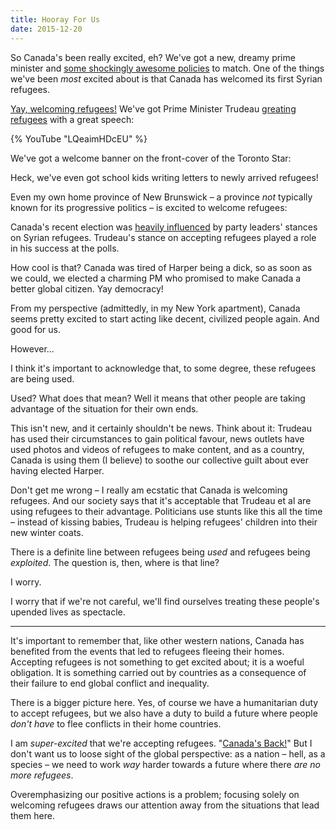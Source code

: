 ```yaml
---
title: Hooray For Us
date: 2015-12-20
---
```


So Canada's been really excited, eh? We've got a new, dreamy prime minister and [some shockingly awesome policies](http://www.nationalobserver.com/2015/12/07/news/canada-shocks-cop21-big-new-climate-commitment) to match. One of the things we've been _most_ excited about is that Canada has welcomed its first Syrian refugees.

[Yay, welcoming refugees!](http://www.thestar.com/news/gta/2015/12/11/syrian-refugees-arriving-at-pearson-tonight-but-well-wishers-asked-to-stay-home.html) We've got Prime Minister Trudeau [greating refugees](http://www.huffingtonpost.ca/2015/12/11/first-flight-of-syrian-refugees-expected-to-arrive-today-in-toronto_n_8767700.html) with a great speech:

{% YouTube "LQeaimHDcEU" %}

We've got a welcome banner on the front-cover of the Toronto Star:

<Tweet tweetID="675181922088275969" />

Heck, we've even got school kids writing letters to newly arrived refugees!

<Tweet tweetID="672410015215566848" />

Even my own home province of New Brunswick – a province _not_ typically known for its progressive politics – is excited to welcome refugees:

<Tweet tweetID="678334439521452032" />

Canada's recent election was [heavily influenced](http://globalelectioninsights.ca/federal/refugee-crisis-what-are-countries-doing-about-it/) by party leaders' stances on Syrian refugees. Trudeau's stance on accepting refugees played a role in his success at the polls.

How cool is that? Canada was tired of Harper being a dick, so as soon as we could, we elected a charming PM who promised to make Canada a better global citizen. Yay democracy!

From my perspective (admittedly, in my New York apartment), Canada seems pretty excited to start acting like decent, civilized people again. And good for us.

However...

I think it's important to acknowledge that, to some degree, these refugees are being used.

Used? What does that mean? Well it means that other people are taking advantage of the situation for their own ends.

This isn't new, and it certainly shouldn't be news. Think about it: Trudeau has used their circumstances to gain political favour, news outlets have used photos and videos of refugees to make content, and as a country, Canada is using them (I believe) to soothe our collective guilt about ever having elected Harper.

<Tweet tweetID="678312666335678465" />

Don't get me wrong – I really am ecstatic that Canada is welcoming refugees. And our society says that it's acceptable that Trudeau et al are using refugees to their advantage. Politicians use stunts like this all the time – instead of kissing babies, Trudeau is helping refugees' children into their new winter coats.

There is a definite line between refugees being _used_ and refugees being _exploited_. The question is, then, where is that line?

I worry.

I worry that if we're not careful, we'll find ourselves treating these people's upended lives as spectacle.

---

It's important to remember that, like other western nations, Canada has benefited from the events that led to refugees fleeing their homes. Accepting refugees is not something to get excited about; it is a woeful obligation. It is something carried out by countries as a consequence of their failure to end global conflict and inequality.

There is a bigger picture here. Yes, of course we have a humanitarian duty to accept refugees, but we also have a duty to build a future where people _don't have_ to flee conflicts in their home countries.

I am _super-excited_ that we're accepting refugees. "[Canada's Back!](http://www.huffingtonpost.ca/2015/10/20/trudeau-election-campaign_n_8331266.html)" But I don't want us to loose sight of the global perspective: as a nation – hell, as a species – we need to work _way_ harder towards a future where there _are no more refugees_.

Overemphasizing our positive actions is a problem; focusing solely on welcoming refugees draws our attention away from the situations that lead them here.
